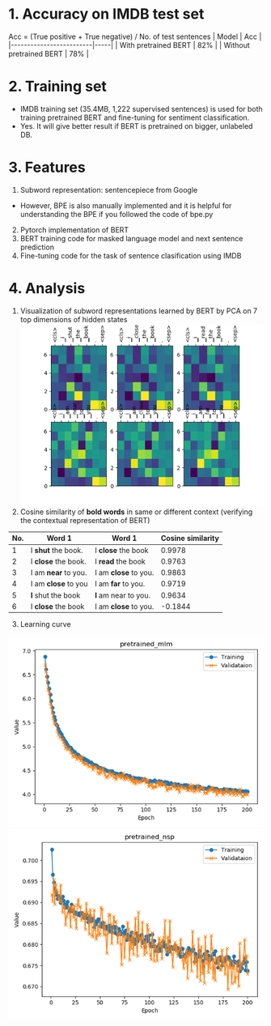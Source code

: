 # 1. Accuracy on IMDB test set
Acc = (True positive + True negative) / No. of test sentences
| Model                   | Acc |
|-------------------------|-----|
| With pretrained BERT    | 82% |
| Without pretrained BERT | 78% |

# 2. Training set
* IMDB training set (35.4MB, 1,222 supervised sentences) is used for both training pretrained BERT and fine-tuning for sentiment classification.
* Yes. It will give better result if BERT is pretrained on bigger, unlabeled DB.

# 3. Features

1. Subword representation: sentencepiece from Google
* However, BPE is also manually implemented and it is helpful for understanding the BPE if you followed the code of bpe.py
2. Pytorch implementation of BERT
3. BERT training code for masked language model and next sentence prediction
4. Fine-tuning code for the task of sentence clasification using IMDB

# 4. Analysis

1. Visualization of subword representations learned by BERT by PCA on 7 top dimensions of hidden states
![](analysis.png)
2. Cosine similarity of **bold words** in same or different context (verifying the contextual representation of BERT)

| No. | Word 1                | Word 1                 | Cosine similarity |
|-----|-----------------------|------------------------|-------------------|
| 1   | I **shut** the book.  | I **close** the book   | 0.9978            |
| 2   | I **close** the book. | I **read** the book    | 0.9763            |
| 3   | I am **near** to you. | I am **close** to you. | 0.9863            |
| 4   | I am **close** to you | I am **far** to you.   | 0.9719            |
| 5   | **I** shut the book   | **I** am near to you.  | 0.9634            |
| 6   | I **close** the book  | I am **close** to you. | -0.1844           |

3. Learning curve

![](pretrained_mlm.png)
![](pretrained_nsp.png)




